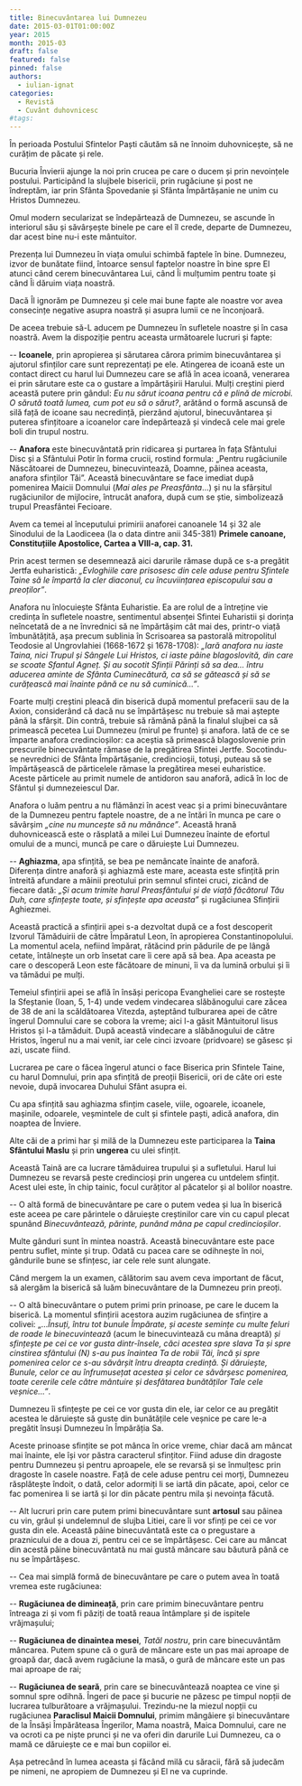 ```yaml
---
title: Binecuvântarea lui Dumnezeu
date: 2015-03-01T01:00:00Z
year: 2015
month: 2015-03
draft: false
featured: false
pinned: false
authors: 
  - iulian-ignat
categories:
  - Revistă
  - Cuvânt duhovnicesc
#tags:
---
```

În perioada Postului Sfintelor Paști căutăm să ne înnoim duhovnicește, să ne curățim de păcate și rele. 

Bucuria Învierii ajunge la noi prin crucea pe care o ducem și prin nevoințele postului. Participând la slujbele bisericii, prin rugăciune și post ne îndreptăm, iar prin Sfânta Spovedanie și Sfânta Împărtășanie ne unim cu Hristos Dumnezeu. 

Omul modern secularizat se îndepărtează de Dumnezeu, se ascunde în interiorul său și săvârșește binele pe care el îl crede, departe de Dumnezeu, dar acest bine nu-i este mântuitor. 

Prezența lui Dumnezeu în viața omului schimbă faptele în bine. Dumnezeu, izvor de bunătate fiind, întoarce sensul faptelor noastre în bine spre El atunci când cerem binecuvântarea Lui, când Îi mulțumim pentru toate și când Îi dăruim viața noastră. 

Dacă Îl ignorăm pe Dumnezeu și cele mai bune fapte ale noastre vor avea consecințe negative asupra noastră și asupra lumii ce ne înconjoară. 

De aceea trebuie să-L aducem pe Dumnezeu în sufletele noastre și în casa noastră. Avem la dispoziție pentru aceasta următoarele lucruri și fapte: 

-- **Icoanele**, prin apropierea și sărutarea cărora primim binecuvântarea și ajutorul sfinților care sunt reprezentați pe ele. Atingerea de icoană este un contact direct cu harul lui Dumnezeu care se află în acea icoană, venerarea ei prin sărutare este ca o gustare a împărtășirii Harului. Mulți creștini pierd această putere prin gândul: _Eu nu sărut icoana pentru că e plină de microbi. O sărută toată lumea, cum pot eu să o sărut?_, arătând o formă ascunsă de silă față de icoane sau necredință, pierzând ajutorul, binecuvântarea și puterea sfințitoare a icoanelor care îndepărtează și vindecă cele mai grele boli din trupul nostru. 

-- **Anafora** este binecuvântată prin ridicarea și purtarea în fața Sfântului Disc și a Sfântului Potir în forma crucii, rostind formula: „Pentru rugăciunile Născătoarei de Dumnezeu, binecuvintează, Doamne, pâinea aceasta, anafora sfinților Tăi”. Această binecuvântare se face imediat după pomenirea Maicii Domnului (_Mai ales pe Preasfânta_…) și nu la sfârșitul rugăciunilor de mijlocire, întrucât anafora, după cum se știe, simbolizează trupul Preasfântei Fecioare. 
 
Avem ca temei al începutului primirii anaforei canoanele 14 și 32 ale Sinodului de la Laodiceea (la o data dintre anii 345-381) **Primele canoane, Constituțiile Apostolice, Cartea a VIII-a, cap. 31.** 

Prin acest termen se desemnează aici darurile rămase după ce s-a pregătit Jertfa euharistică: _„Evloghiile care prisosesc din cele aduse pentru Sfintele Taine să le împartă la cler diaconul, cu încuviințarea episcopului sau a preoților”_. 

Anafora nu înlocuiește Sfânta Euharistie. Ea are rolul de a întreține vie credința în sufletele noastre, sentimentul absenței Sfintei Euharistii și dorința neîncetată de a ne învrednici să ne împărtășim cât mai des, printr-o viață îmbunătățită, așa precum sublinia în Scrisoarea sa pastorală mitropolitul Teodosie al Ungrovlahiei (1668-1672 și 1678-1708): _„Iară anafora nu iaste Taina, nici Trupul și Sângele Lui Hristos, ci iaste pâine blagoslovită, din care se scoate Sfantul Agneț. Și au socotit Sfinții Părinți să sa dea… întru aducerea aminte de Sfânta Cuminecătură, ca să se gătească și să se curățească mai înainte până ce nu să cuminică…”_. 

Foarte mulți creștini pleacă din biserică după momentul prefacerii sau de la Axion, considerând că dacă nu se împărtășesc nu trebuie să mai aștepte până la sfârșit. Din contră, trebuie să rămână până la finalul slujbei ca să primească pecetea Lui Dumnezeu (mirul pe frunte) și anafora. Iată de ce se împarte anafora credincioșilor: ca aceștia să primească blagoslovenie prin prescurile binecuvântate rămase de la pregătirea Sfintei Jertfe. Socotindu-se nevrednici de Sfânta Împărtășanie, credincioșii, totuși, puteau să se împărtășească de părticelele rămase la pregătirea mesei euharistice. Aceste părticele au primit numele de antidoron sau anaforă, adică în loc de Sfântul și dumnezeiescul Dar. 

Anafora o luăm pentru a nu flămânzi în acest veac și a primi binecuvântare de la Dumnezeu pentru faptele noastre, de a ne întări în munca pe care o săvârșim _„cine nu muncește să nu mănânce”_. Această hrană duhovnicească este o răsplată a milei Lui Dumnezeu înainte de efortul omului de a munci, muncă pe care o dăruiește Lui Dumnezeu. 

-- **Aghiazma**, apa sfințită, se bea pe nemâncate înainte de anaforă. Diferența dintre anaforă și aghiazmă este mare, aceasta este sfințită prin întreită afundare a mâinii preotului prin semnul sfintei cruci, zicând de fiecare dată: _„Și acum trimite harul Preasfântului și de viață făcătorul Tău Duh, care sfințește toate, și sfințește apa aceasta”_ și rugăciunea Sfințirii Aghiezmei. 

Această practică a sfințirii apei s-a dezvoltat după ce a fost descoperit Izvorul Tămăduirii de către Împăratul Leon, în apropierea Constantinopolului. La momentul acela, nefiind împărat, rătăcind prin pădurile de pe lângă cetate, întâlnește un orb însetat care îi cere apă să bea. Apa aceasta pe care o descoperă Leon este făcătoare de minuni, îi va da lumină orbului și îi va tămădui pe mulți. 

Temeiul sfințirii apei se află în însăși pericopa Evangheliei care se rostește la Sfeștanie (Ioan, 5, 1-4) unde vedem vindecarea slăbănogului care zăcea de 38 de ani la scăldătoarea Vitezda, așteptând tulburarea apei de către îngerul Domnului care se cobora la vreme; aici l-a găsit Mântuitorul Iisus Hristos și l-a tămăduit. După această vindecare a slăbănogului de către Hristos, îngerul nu a mai venit, iar cele cinci izvoare (pridvoare) se găsesc și azi, uscate fiind. 

Lucrarea pe care o făcea îngerul atunci o face Biserica prin Sfintele Taine, cu harul Domnului, prin apa sfințită de preoții Bisericii, ori de câte ori este nevoie, după invocarea Duhului Sfânt asupra ei. 

Cu apa sfințită sau aghiazma sfințim casele, viile, ogoarele, icoanele, mașinile, odoarele, veșmintele de cult și sfintele paști, adică anafora, din noaptea de Înviere. 

Alte căi de a primi har și milă de la Dumnezeu este participarea la **Taina Sfântului Maslu** și prin **ungerea** cu ulei sfințit. 

Această Taină are ca lucrare tămăduirea trupului și a sufletului. Harul lui Dumnezeu se revarsă peste credincioși prin ungerea cu untdelem sfințit. Acest ulei este, în chip tainic, focul curățitor al păcatelor și al bolilor noastre. 

-- O altă formă de binecuvântare pe care o putem vedea și lua în biserică este aceea pe care părintele o dăruiește creștinilor care vin cu capul plecat spunând _Binecuvântează, părinte, punând mâna pe capul credincioșilor_. 

Multe gânduri sunt în mintea noastră. Această binecuvântare este pace pentru suflet, minte și trup. Odată cu pacea care se odihnește în noi, gândurile bune se sfințesc, iar cele rele sunt alungate. 

Când mergem la un examen, călătorim sau avem ceva important de făcut, să alergăm la biserică să luăm binecuvântare de la Dumnezeu prin preoți. 

-- O altă binecuvântare o putem primi prin prinoase, pe care le ducem la biserică. La momentul sfințirii acestora auzim rugăciunea de sfințire a colivei: „…_Însuți, întru tot bunule Împărate, și aceste semințe cu multe feluri de roade le binecuvintează_ (acum le binecuvintează cu mâna dreaptă) _și sfințește pe cei ce vor gusta dintr-însele, căci acestea spre slava Ta și spre cinstirea sfântului (N) s-au pus înaintea Ta de robii Tăi, încă și spre pomenirea celor ce s-au săvârșit întru dreapta credință. Și dăruiește, Bunule, celor ce au înfrumusețat acestea și celor ce săvârșesc pomenirea, toate cererile cele către mântuire și desfătarea bunătăților Tale cele veșnice…”_. 

Dumnezeu îi sfințește pe cei ce vor gusta din ele, iar celor ce au pregătit acestea le dăruiește să guste din bunătățile cele veșnice pe care le-a pregătit însuși Dumnezeu în Împărăția Sa. 

Aceste prinoase sfințite se pot mânca în orice vreme, chiar dacă am mâncat mai înainte, ele își vor păstra caracterul sfințitor. Fiind aduse din dragoste pentru Dumnezeu și pentru aproapele, ele se revarsă și se înmulțesc prin dragoste în casele noastre. Față de cele aduse pentru cei morți, Dumnezeu răsplătește îndoit, o dată, celor adormiți li se iartă din păcate, apoi, celor ce fac pomenirea li se iartă și lor din păcate pentru mila și nevoința făcută. 

-- Alt lucruri prin care putem primi binecuvântare sunt **artosul** sau pâinea cu vin, grâul și undelemnul de slujba Litiei, care îi vor sfinți pe cei ce vor gusta din ele. Această pâine binecuvântată este ca o pregustare a praznicului de a doua zi, pentru cei ce se împărtășesc. Cei care au mâncat din acestă pâine binecuvântată nu mai gustă mâncare sau băutură până ce nu se împărtășesc.

-- Cea mai simplă formă de binecuvântare pe care o putem avea în toată vremea este rugăciunea: 

-- **Rugăciunea de dimineață**, prin care primim binecuvântare pentru întreaga zi și vom fi păziți de toată reaua întâmplare și de ispitele vrăjmașului;

-- **Rugăciunea de dinaintea mesei**, _Tatăl nostru_, prin care binecuvântăm mâncarea. Putem spune că o gură de mâncare este un pas mai aproape de groapă dar, dacă avem rugăciune la masă, o gură de mâncare este un pas mai aproape de rai; 

-- **Rugăciunea de seară**, prin care se binecuvântează noaptea ce vine și somnul spre odihnă. Îngeri de pace și bucurie ne păzesc pe timpul nopții de lucrarea tulburătoare a vrăjmașului. Trezindu-ne la miezul nopții cu rugăciunea **Paraclisul Maicii Domnului**, primim mângâiere și binecuvântare de la Însăși Împărăteasa Îngerilor, Mama noastră, Maica Domnului, care ne va ocroti ca pe niște prunci și ne va oferi din darurile Lui Dumnezeu, ca o mamă ce dăruiește ce e mai bun copiilor ei. 
 
Așa petrecând în lumea aceasta și făcând milă cu săracii, fără să judecăm pe nimeni, ne apropiem de Dumnezeu și El ne va cuprinde.